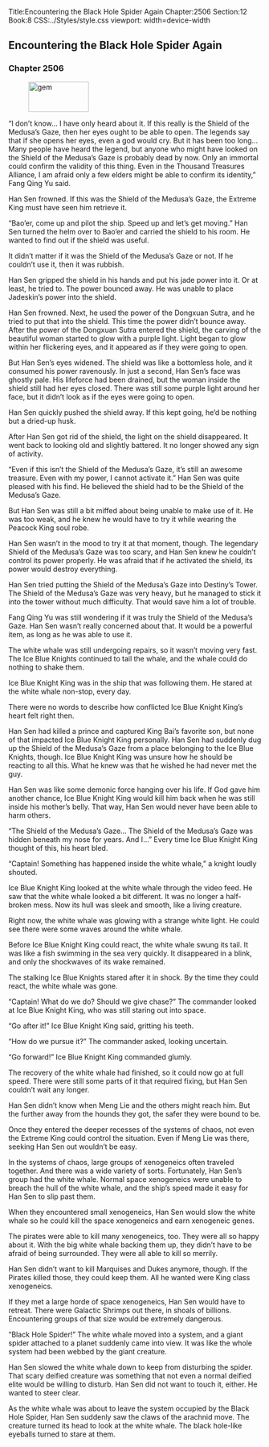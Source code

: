 Title:Encountering the Black Hole Spider Again 
Chapter:2506 
Section:12 
Book:8 
CSS:../Styles/style.css 
viewport: width=device-width
  
## Encountering the Black Hole Spider Again
### Chapter 2506 
<figure>
	<img src="../Images/gem.gif" alt="gem" id="gem" width="120" height="60" />
</figure>
  

  
  “I don’t know… I have only heard about it. If this really is the Shield of the Medusa’s Gaze, then her eyes ought to be able to open. The legends say that if she opens her eyes, even a god would cry. But it has been too long… Many people have heard the legend, but anyone who might have looked on the Shield of the Medusa’s Gaze is probably dead by now. Only an immortal could confirm the validity of this thing. Even in the Thousand Treasures Alliance, I am afraid only a few elders might be able to confirm its identity,” Fang Qing Yu said.

Han Sen frowned. If this was the Shield of the Medusa’s Gaze, the Extreme King must have seen him retrieve it.

“Bao’er, come up and pilot the ship. Speed up and let’s get moving.” Han Sen turned the helm over to Bao’er and carried the shield to his room. He wanted to find out if the shield was useful.

It didn’t matter if it was the Shield of the Medusa’s Gaze or not. If he couldn’t use it, then it was rubbish.

Han Sen gripped the shield in his hands and put his jade power into it. Or at least, he tried to. The power bounced away. He was unable to place Jadeskin’s power into the shield.

Han Sen frowned. Next, he used the power of the Dongxuan Sutra, and he tried to put that into the shield. This time the power didn’t bounce away. After the power of the Dongxuan Sutra entered the shield, the carving of the beautiful woman started to glow with a purple light. Light began to glow within her flickering eyes, and it appeared as if they were going to open.

But Han Sen’s eyes widened. The shield was like a bottomless hole, and it consumed his power ravenously. In just a second, Han Sen’s face was ghostly pale. His lifeforce had been drained, but the woman inside the shield still had her eyes closed. There was still some purple light around her face, but it didn’t look as if the eyes were going to open.

Han Sen quickly pushed the shield away. If this kept going, he’d be nothing but a dried-up husk.

After Han Sen got rid of the shield, the light on the shield disappeared. It went back to looking old and slightly battered. It no longer showed any sign of activity.

“Even if this isn’t the Shield of the Medusa’s Gaze, it’s still an awesome treasure. Even with my power, I cannot activate it.” Han Sen was quite pleased with his find. He believed the shield had to be the Shield of the Medusa’s Gaze.

But Han Sen was still a bit miffed about being unable to make use of it. He was too weak, and he knew he would have to try it while wearing the Peacock King soul robe.

Han Sen wasn’t in the mood to try it at that moment, though. The legendary Shield of the Medusa’s Gaze was too scary, and Han Sen knew he couldn’t control its power properly. He was afraid that if he activated the shield, its power would destroy everything.

Han Sen tried putting the Shield of the Medusa’s Gaze into Destiny’s Tower. The Shield of the Medusa’s Gaze was very heavy, but he managed to stick it into the tower without much difficulty. That would save him a lot of trouble.

Fang Qing Yu was still wondering if it was truly the Shield of the Medusa’s Gaze. Han Sen wasn’t really concerned about that. It would be a powerful item, as long as he was able to use it.

The white whale was still undergoing repairs, so it wasn’t moving very fast. The Ice Blue Knights continued to tail the whale, and the whale could do nothing to shake them.

Ice Blue Knight King was in the ship that was following them. He stared at the white whale non-stop, every day.

There were no words to describe how conflicted Ice Blue Knight King’s heart felt right then.

Han Sen had killed a prince and captured King Bai’s favorite son, but none of that impacted Ice Blue Knight King personally. Han Sen had suddenly dug up the Shield of the Medusa’s Gaze from a place belonging to the Ice Blue Knights, though. Ice Blue Knight King was unsure how he should be reacting to all this. What he knew was that he wished he had never met the guy.

Han Sen was like some demonic force hanging over his life. If God gave him another chance, Ice Blue Knight King would kill him back when he was still inside his mother’s belly. That way, Han Sen would never have been able to harm others.

“The Shield of the Medusa’s Gaze… The Shield of the Medusa’s Gaze was hidden beneath my nose for years. And I…” Every time Ice Blue Knight King thought of this, his heart bled.

“Captain! Something has happened inside the white whale,” a knight loudly shouted.

Ice Blue Knight King looked at the white whale through the video feed. He saw that the white whale looked a bit different. It was no longer a half-broken mess. Now its hull was sleek and smooth, like a living creature.

Right now, the white whale was glowing with a strange white light. He could see there were some waves around the white whale.

Before Ice Blue Knight King could react, the white whale swung its tail. It was like a fish swimming in the sea very quickly. It disappeared in a blink, and only the shockwaves of its wake remained.

The stalking Ice Blue Knights stared after it in shock. By the time they could react, the white whale was gone.

“Captain! What do we do? Should we give chase?” The commander looked at Ice Blue Knight King, who was still staring out into space.

“Go after it!” Ice Blue Knight King said, gritting his teeth.

“How do we pursue it?” The commander asked, looking uncertain.

“Go forward!” Ice Blue Knight King commanded glumly.

The recovery of the white whale had finished, so it could now go at full speed. There were still some parts of it that required fixing, but Han Sen couldn’t wait any longer.

Han Sen didn’t know when Meng Lie and the others might reach him. But the further away from the hounds they got, the safer they were bound to be.

Once they entered the deeper recesses of the systems of chaos, not even the Extreme King could control the situation. Even if Meng Lie was there, seeking Han Sen out wouldn’t be easy.

In the systems of chaos, large groups of xenogeneics often traveled together. And there was a wide variety of sorts. Fortunately, Han Sen’s group had the white whale. Normal space xenogeneics were unable to breach the hull of the white whale, and the ship’s speed made it easy for Han Sen to slip past them.

When they encountered small xenogeneics, Han Sen would slow the white whale so he could kill the space xenogeneics and earn xenogeneic genes.

The pirates were able to kill many xenogeneics, too. They were all so happy about it. With the big white whale backing them up, they didn’t have to be afraid of being surrounded. They were all able to kill so merrily.

Han Sen didn’t want to kill Marquises and Dukes anymore, though. If the Pirates killed those, they could keep them. All he wanted were King class xenogeneics.

If they met a large horde of space xenogeneics, Han Sen would have to retreat. There were Galactic Shrimps out there, in shoals of billions. Encountering groups of that size would be extremely dangerous.

“Black Hole Spider!” The white whale moved into a system, and a giant spider attached to a planet suddenly came into view. It was like the whole system had been webbed by the giant creature.

Han Sen slowed the white whale down to keep from disturbing the spider. That scary deified creature was something that not even a normal deified elite would be willing to disturb. Han Sen did not want to touch it, either. He wanted to steer clear.

As the white whale was about to leave the system occupied by the Black Hole Spider, Han Sen suddenly saw the claws of the arachnid move. The creature turned its head to look at the white whale. The black hole-like eyeballs turned to stare at them.
